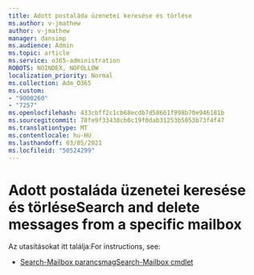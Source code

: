 ```yaml
---
title: Adott postaláda üzenetei keresése és törlése
ms.author: v-jmathew
author: v-jmathew
manager: dansimp
ms.audience: Admin
ms.topic: article
ms.service: o365-administration
ROBOTS: NOINDEX, NOFOLLOW
localization_priority: Normal
ms.collection: Adm_O365
ms.custom:
- "9000260"
- "7257"
ms.openlocfilehash: 433cbff2c1cb68ecdb7d58661f998b70e946181b
ms.sourcegitcommit: 78fe9f33438cb0c19f0dab31253b5853b73f4f47
ms.translationtype: MT
ms.contentlocale: hu-HU
ms.lasthandoff: 03/05/2021
ms.locfileid: "50524299"
---
```

# <a name="search-and-delete-messages-from-a-specific-mailbox"></a><span data-ttu-id="5a559-102">Adott postaláda üzenetei keresése és törlése</span><span class="sxs-lookup"><span data-stu-id="5a559-102">Search and delete messages from a specific mailbox</span></span>

<span data-ttu-id="5a559-103">Az utasításokat itt találja:</span><span class="sxs-lookup"><span data-stu-id="5a559-103">For instructions, see:</span></span>

* [<span data-ttu-id="5a559-104">Search-Mailbox parancsmag</span><span class="sxs-lookup"><span data-stu-id="5a559-104">Search-Mailbox cmdlet</span></span>](https://docs.microsoft.com/powershell/module/exchange/mailboxes/search-mailbox)
